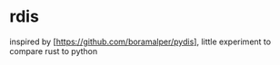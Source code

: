 # rdis

inspired by [https://github.com/boramalper/pydis], little experiment to compare rust to python
